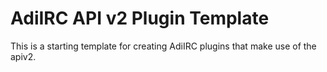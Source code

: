 # AdiIRC API v2 Plugin Template  
This is a starting template for creating AdiIRC plugins that make use of the apiv2.
